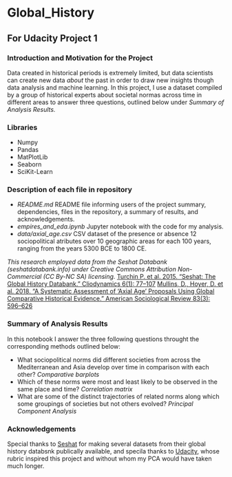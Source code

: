 # Global_History
## For Udacity Project 1

### Introduction and Motivation for the Project
Data created in historical periods is extremely limited, but data scientists can create new data *about* the past in order to draw new insights though data analysis and machine learning. In this project, I use a dataset compiled by a group of historical experts about societal normas across time in different areas to answer three questions, outlined below under *Summary of Analysis Results.*

### Libraries
* Numpy
* Pandas
* MatPlotLib
* Seaborn
* SciKit-Learn

### Description of each file in repository
* *README.md* README file informing users of the project summary, dependencies, files in the repository, a summary of results, and acknowledgements.
* *empires_and_eda.ipynb* Jupyter notebook with the code for my analysis.
* *data/axial_age.csv* CSV dataset of the presence or absence 12 sociopolitical atributes over 10 geographic areas for each 100 years, ranging from the years 5300 BCE to 1800 CE.

*This research employed data from the Seshat Databank (seshatdatabank.info) under Creative Commons Attribution Non-Commercial (CC By-NC SA) licensing.*
[Turchin P. et al. 2015. “Seshat: The Global History Databank.” Cliodynamics 6(1): 77–107](https://doi.org/10.21237/C7clio6127917)
[Mullins, D., Hoyer, D. et al. 2018. “A Systematic Assessment of ‘Axial Age’ Proposals Using Global Comparative Historical Evidence.” American Sociological Review 83(3): 596–626](https://doi.org/10.1177/0003122418772567)

### Summary of Analysis Results
In this notebook I answer the three following questions throught the corresponding methods outlined below:
* What sociopolitical norms did different societies from across the Mediterranean and Asia develop over time in comparison with each other? *Comparative barplots*
* Which of these norms were most and least likely to be observed in the same place and time? *Correlation matrix*
* What are some of the distinct trajectories of related norms along which some groupings of societies but not others evolved? *Principal Component Analysis*


### Acknowledgements
Special thanks to [Seshat](http://seshatdatabank.info) for making several datasets from their global history databsnk publically available, and specila thanks to [Udacity](https://www.udacity.com), whose rubric inspired this project and without whom my PCA would have taken much longer.
